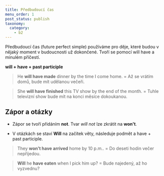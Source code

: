 ```yaml
---
title: Předbudoucí čas
menu_order: 1
post_status: publish
taxonomy:
  category:
    - b2
---
```


Předbudoucí čas (future perfect simple) používáme pro děje, které budou v nějaký moment v budoucnosti už dokončené. Tvoří se pomocí will have a minulém příčestí.

**will + have + past participle**

> He **will have made** dinner by the time I come home. = Až se vrátím domů, bude mít udělanou večeři.

> She **will have finished** this TV show by the end of the month. = Tuhle televizní show bude mít na konci měsíce dokoukanou.

## Zápor a otázky

- Zápor se tvoří přidáním **not**. Tvar _will not_ lze zkrátit na **won't**.

- V otázkách se staví **Will** na začítek věty, následuje podmět a have + past participle.

> They **won’t have arrived** home by 10 p.m.. = Do deseti hodin večer nepřijedou.

> **Will** he **have eaten** when I pick him up? = Bude najedený, až ho vyzvednu?
